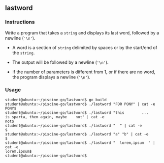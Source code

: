 ## lastword

### Instructions

Write a program that takes a `string` and displays its last word, followed by a newline (`'\n'`).

-   A word is a section of `string` delimited by spaces or by the start/end of the `string`.

-   The output will be followed by a newline (`'\n'`).

-   If the number of parameters is different from 1, or if there are no word, the program displays a newline (`'\n'`).

### Usage

```console
student@ubuntu:~/piscine-go/lastword$ go build
student@ubuntu:~/piscine-go/lastword$ ./lastword "FOR PONY" | cat -e
PONY$
student@ubuntu:~/piscine-go/lastword$ ./lastword "this        ...       is sparta, then again, maybe    not" | cat -e
not$
student@ubuntu:~/piscine-go/lastword$ ./lastword "  " | cat -e
$
student@ubuntu:~/piscine-go/lastword$ ./lastword "a" "b" | cat -e
$
student@ubuntu:~/piscine-go/lastword$ ./lastword "  lorem,ipsum  " | cat -e
lorem,ipsum$
student@ubuntu:~/piscine-go/lastword$
```
